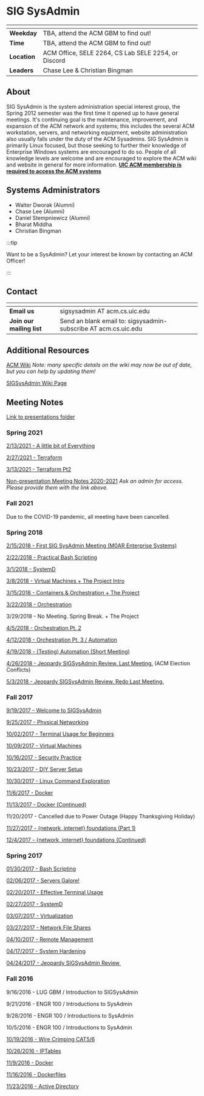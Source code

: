 # SIG SysAdmin

|  <!-- -->   |  <!-- -->                                           |
|-------------|-----------------------------------------------------|
| **Weekday** | TBA, attend the ACM GBM to find out!                |
| **Time**    | TBA, attend the ACM GBM to find out!                |
| **Location**| ACM Office, SELE 2264, CS Lab SELE 2254, or Discord |
| **Leaders** | Chase Lee & Christian Bingman                       |

## About

SIG SysAdmin is the system administration special interest group, the Spring 2012 semester was the first time it opened up to have general meetings. It's continuing goal is the maintenance, improvement, and expansion of the ACM network and systems; this includes the several ACM workstation, servers, and networking equipment, website administration also usually falls under the duty of the ACM Sysadmins. SIG SysAdmin is primarily Linux focused, but those seeking to further their knowledge of Enterprise Windows systems are encouraged to do so. People of all knowledge levels are welcome and are encouraged to explore the ACM wiki and website in general for more information. [**UIC ACM membership is required to access the ACM systems**](/join)

## Systems Administrators

* Walter Dworak (Alumni)
* Chase Lee (Alumni)
* Daniel Stempniewicz (Alumni)
* Bharat Middha
* Christian Bingman


:::tip

Want to be a SysAdmin? Let your interest be known by contacting an ACM Officer!

:::

## Contact

|  <!-- -->                 |  <!-- -->                                                       |
|---------------------------|-----------------------------------------------------------------|
| **Email us**              | sigsysadmin AT acm.cs.uic.edu                                   |
| **Join our mailing list** | Send an blank email to: sigsysadmin-subscribe AT acm.cs.uic.edu |

## Additional Resources

[ACM Wiki](/wiki)   *Note: many specific details on the wiki may now be out of date, but you can help by updating them!*

[SIGSysAdmin Wiki Page](/wiki/sig:sysadmin)

## Meeting Notes

[Link to presentations folder](https://drive.google.com/open?id=0BxDVEKn0XtfOeGZkY3d0QW1Mdjg)

### Spring 2021

[2/13/2021 - A little bit of Everything](https://docs.google.com/presentation/d/1VMOxuMkhINY4K7KD9guettbWTkDhXOnktaJT_7F0LKs/edit?usp=sharing)

[2/27/2021 - Terraform](https://docs.google.com/presentation/d/1FTzDuluLziI6KqI1kMo3QVa0Znkka0pBBQdThZK7-ao/edit?usp=sharing)

[3/13/2021 - Terraform Pt2](https://docs.google.com/presentation/d/1vFKPVSAMJrqJ1MSopHz40c0_PtH_VULOF70qfe-u3qk/edit?usp=sharing)

[Non-presentation Meeting Notes 2020-2021](https://drive.google.com/drive/folders/1--yKLFZ3tVpnwE-NsbzIG0Xm6_AsNIGs?usp=sharing)
*Ask an admin for access. Please provide them with the link above.*

### Fall 2021

Due to the COVID-19 pandemic, all meeting have been cancelled.

### Spring 2018

[2/15/2018 - First SIG SysAdmin Meeting (M0AR Enterprise Systems)](https://drive.google.com/open?id=1Dhjc9qnZAvzo0Xp9pYEkiEBSJ9Dm2aAVArNfDaTPb3c)

[2/22/2018 - Practical Bash Scripting](https://drive.google.com/open?id=1-vf13AgCoGSpHmCmkWh7pqyoYKQrNLUDZr7xUx8KVok)

[3/1/2018 - SystemD](https://docs.google.com/presentation/d/1rwzritlFVBQJoLfTyQPf4a4Hk9BwcMzk9FiXgrIDdYk/edit?usp=sharing)

[3/8/2018 - Virtual Machines + The Project Intro](https://drive.google.com/open?id=1UaTIARHlhiGvffW27wvhyiiFboPhRQ00483k3jYEySc)

[3/15/2018 - Containers & Orchestration + The Project](https://drive.google.com/open?id=1xgLdMNCMN0B4QfYT-CMt8qYVfSNM9qOSYJBiBevqFOc)

[3/22/2018 - Orchestration](https://drive.google.com/open?id=1REvcz49qMmXvN3OR8T_jDEemqRAxa-Kk-x6NYxLVeWI)

3/29/2018 - No Meeting. Spring Break. + The Project

[4/5/2018 - Orchestration Pt. 2](https://docs.google.com/presentation/d/1VY174rMlMO4eaLUtcmI64eCpk6gxHQt0wcD8hnCABv4/edit?usp=sharing)

[4/12/2018 - Orchestration Pt. 3 / Automation](https://drive.google.com/open?id=1FgYklRxSJhnDFKiALUq__za6mj5fIOUZ5TwfGwZKf08)

[4/19/2018 - (Testing) Automation (Short Meeting)](https://docs.google.com/presentation/d/1t3uIPcLS2OefiZNDRLeTp8bhuDm9LRF_76aCkr_JFeY/edit?usp=sharing)

[4/26/2018 - Jeopardy SIGSysAdmin Review. Last Meeting.](https://jeopardylabs.com/play/sig-sysadmin-trivia-spring-2018) (ACM Election Conflicts)

[5/3/2018 - Jeopardy SIGSysAdmin Review. Redo Last Meeting.](https://jeopardylabs.com/play/sig-sysadmin-trivia-spring-2018-2)

### Fall 2017

[9/19/2017 - Welcome to SIGSysAdmin](https://docs.google.com/presentation/d/19a1JwQXiH8VJBqO0wiNq3uMk5iqhStb2JxIK6s7rvrk/edit?usp=sharing)

[9/25/2017 - Physical Networking](https://drive.google.com/open?id=1mVYLPHhzteWU-ccRhyXQrj_nqn3NYYRw6JwMJzYKYuQ)

[10/02/2017 - Terminal Usage for Beginners](https://drive.google.com/open?id=1Rhd01dGhhs5LFzDVOQoo7wpiBxFqTskQtFZYeUHo-Xk)

[10/09/2017 - Virtual Machines](https://drive.google.com/open?id=1ZM9iEJLVgbcx-6N8ULf8-FshqbJr2SW2nYcHYtvodro)

[10/16/2017 - Security Practice](https://drive.google.com/open?id=1qHIr-yQvOe5Evh2UqIRf_bo1Pl3uwHZ8qWxiqrQVfBU)

[10/23/2017 - DIY Server Setup](https://drive.google.com/open?id=1zUiO_r7cCYT0aMjyH9cAOu_LzSFuUXhRkluVGch87Ks)

[10/30/2017 - Linux Command Exploration](https://drive.google.com/open?id=1IyDc--LHGKLGpARN5nos_kXsAlRoS3LGp5xI0IWEDZY)

[11/6/2017 - Docker](https://drive.google.com/open?id=1Opic5MdWDdWXz8p5H46YwmYmGAl4fcJxsjY6aGIF_f4)

[11/13/2017 - Docker (Continued)](https://drive.google.com/open?id=1Opic5MdWDdWXz8p5H46YwmYmGAl4fcJxsjY6aGIF_f4)

11/20/2017 - Cancelled due to Power Outage (Happy Thanksgiving Holiday)

[11/27/2017 - {network, internet} foundations (Part 1)](https://docs.google.com/presentation/d/19vDi5DYfVhNveOgRK-OlaOoIDADLt43FRFtntqehgnk/edit?usp=sharing)

[12/4/2017 - {network, internet} foundations (Continued)](https://docs.google.com/presentation/d/19vDi5DYfVhNveOgRK-OlaOoIDADLt43FRFtntqehgnk/edit?usp=sharing)


### Spring 2017

[01/30/2017 - Bash Scripting](https://docs.google.com/presentation/d/1wCPMsQcBbRSNLf_2TaLdra3FsCvQXp_-tdwUsvzTPFQ/edit?usp=sharing)

[02/06/2017 - Servers Galore!](https://docs.google.com/presentation/d/1q9jIaUBPCi-PzqN9-FjJfrSLzX0qJf0Um628k_UtXGE/edit?usp=sharing)

[02/20/2017 - Effective Terminal Usage](https://docs.google.com/presentation/d/1l39bvxgYZJh0xR0kskr23iDdh4V25MQGMp8AuQssOCo/edit?usp=sharing)

[02/27/2017 - SystemD](https://docs.google.com/presentation/d/1TacJEeINdIlCGuY533ZzddKJLw6PLnoXbi16V7Xvooo/edit?usp=sharing)

[03/07/2017 - Virtualization](https://drive.google.com/open?id=1A6MRGg8PQ4et5FcdOTYNicqidPB88Fl1Elu17QXku50)

[03/27/2017 - Network File Shares](https://drive.google.com/open?id=19WZXY0fEYWVuSCONPJDEiXq96RPRHujbN-_q0CzGFwk)

[04/10/2017 - Remote Management](https://drive.google.com/open?id=1LDooJtJnX5yt-kDQC25W8JxehgrOu_lpVnxRc6-j1OQ)

[04/17/2017 - System Hardening](https://drive.google.com/open?id=1KneXVeBhxkcojzD1DXpR6rtbrMBcu0kKmZquu4tGqyM)

[04/24/2017 - Jeopardy SIGSysAdmin Review ](http://www.superteachertools.us/jeopardyx/jeopardy-review-game.php?gamefile=2183029)

### Fall 2016

9/16/2016 - LUG GBM / Introduction to SIGSysAdmin

9/21/2016 - ENGR 100 / Introductions to SysAdmin

9/28/2016 - ENGR 100 / Introductions to SysAdmin

10/5/2016 - ENGR 100 / Introductions to SysAdmin

[10/19/2016 - Wire Crimping CAT5/6](http://www.incentre.net/tech-support/other-support/ethernet-cable-color-coding-diagram/)

[10/26/2016 - IPTables](https://docs.google.com/presentation/d/1RaJ2khXKzrxdIwFMYSuw0AzsTUb7W2D_XsuIkQYlZgI/edit?usp=sharing)

[11/9/2016 - Docker](https://docs.google.com/presentation/d/1j15bMozrutI-FPQyAW6O9PUksn8lBpUW-ahJIBx_b7E/edit?usp=sharing)

[11/16/2016 - Dockerfiles](https://docs.google.com/presentation/d/1UP1CDQpKz-oTsqFnf-6qxljK1wgNGY8r7sgiYUlI3uU/edit?usp=sharing)

[11/23/2016 - Active Directory](https://docs.google.com/presentation/d/1Dza2MAjXjSWVwsYCPMxECuxQsr47bA-knvazW0JM-eI/edit?usp=sharing)
